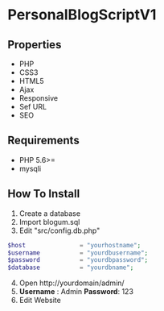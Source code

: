 # PersonalBlogScriptV1

## Properties

- PHP
- CSS3
- HTML5
- Ajax
- Responsive
- Sef URL
- SEO

## Requirements

- PHP 5.6>=
- mysqli

## How To Install
1. Create a database
2. Import blogum.sql
3. Edit  "src/config.db.php"
```php
$host               = "yourhostname";
$username           = "yourdbusername";
$password           = "yourdbpassword";
$database           = "yourdbname";
```
4. Open http://yourdomain/admin/ 
5. **Username** : Admin  **Password**: 123
5. Edit Website



